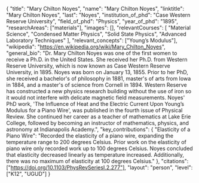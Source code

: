 {
  "title": "Mary Chilton Noyes",
  "name": "Mary Chilton Noyes",
  "linktitle": "Mary Chilton Noyes",
  "last": "Noyes",
  "institution_of_phd": "Case Western Reserve University",
  "field_of_phd": "Physics",
  "year_of_phd": "1895",
  "researchAreas": ["materials"],
  "images": [],
  "relevantCourses": [
    "Material Science",
    "Condensed Matter Physics",
    "Solid State Physics",
    "Advanced Laboratory Techniques"
  ],
  "relevant_concepts": ["Young’s Modulus"],
  "wikipedia": "https://en.wikipedia.org/wiki/Mary_Chilton_Noyes",
  "general_bio": "Dr. Mary Chilton Noyes was one of the first women to receive a Ph.D. in the United States. She received her Ph.D. from Western Reserve University, which is now known as Case Western Reserve University, in 1895. Noyes was born on January 13, 1855. Prior to her PhD, she received a bachelor's of philosophy in 1881, master's of arts from Iowa in 1884, and a master's of science from Cornell in 1894. Western Reserve has constructed a new physics research building without the use of iron so it would not interfere with delicate magnetic field measurements. Noyes' PhD work, 'The Influence of Heat and the Electric Current Upon Young’s Modulus for a Piano Wire', was published in the fourth issue of Physical Review. She continued her career as a teacher of mathematics at Lake Erie College, followed by becoming an instructor of mathematics, physics, and astronomy at Indianapolis Academy.",
  "key_contributions": {
    "Elasticity of a Piano Wire": "Recorded the elasticity of a piano wire, expanding the temperature range to 200 degrees Celsius. Prior work on the elasticity of piano wire only recorded work up to 100 degrees Celsius. Noyes concluded that elasticity decreased linearly as temperature increased. Additionally, there was no maximum of elasticity at 100 degrees Celsius."
  },
  "citations": ["https://doi.org/10.1103/PhysRevSeriesI.2.277"],
  "layout": "person",
  "level": ["K12", "UGUD"]
}
